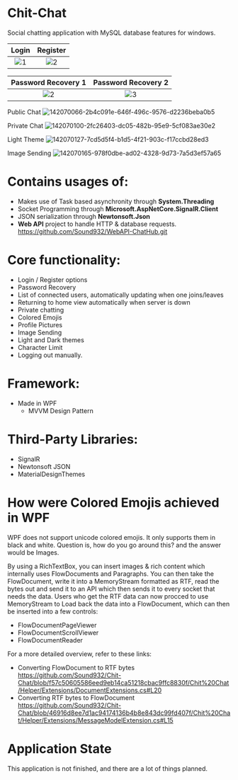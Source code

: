 # Chit-Chat
Social chatting application with MySQL database features for windows.

Login  |  Register 
:-------------------------:|:-------------------------:
![1](https://user-images.githubusercontent.com/71935713/148786170-f16f5a46-5a10-4469-8f2c-bfd50c775b83.png)  |  ![2](https://user-images.githubusercontent.com/71935713/142070023-979d4f8e-7062-4a65-8bdb-df4afa38db54.png) 

Password Recovery 1 |  Password Recovery 2 
:-------------------------:|:-------------------------:
![2](https://user-images.githubusercontent.com/71935713/148786353-56141f35-cf02-47a6-b1cf-a18f6b563f48.png)  |  ![3](https://user-images.githubusercontent.com/71935713/148786525-5009ff11-634a-48a6-b526-90f22b0743e4.png)
 
Public Chat
![142070066-2b4c091e-646f-496c-9576-d2236beba0b5](https://user-images.githubusercontent.com/71935713/147118569-4d61d3ba-74b2-4a50-a01b-db7316030b7e.png)

Private Chat
![142070100-2fc26403-dc05-482b-95e9-5cf083ae30e2](https://user-images.githubusercontent.com/71935713/147118538-e891a89c-c644-41fb-9e97-91277a0c8d98.png)

Light Theme
![142070127-7cd5d5f4-b1d5-4f21-903c-f17ccbd28ed3](https://user-images.githubusercontent.com/71935713/147118499-1c5878c0-c3fb-47a7-9b53-5bc2f68d4906.png)

Image Sending
![142070165-978f0dbe-ad02-4328-9d73-7a5d3ef57a65](https://user-images.githubusercontent.com/71935713/147118454-13bab06f-7b4f-4d20-b14e-65c633e4839d.png)


# Contains usages of:
* Makes use of Task based asynchronity through **System.Threading**
* Socket Programming through **Microsoft.AspNetCore.SignalR.Client**
* JSON serialization through **Newtonsoft.Json**
* **Web API** project to handle HTTP & database requests. https://github.com/Sound932/WebAPI-ChatHub.git

# Core functionality:
* Login / Register options
* Password Recovery
* List of connected users, automatically updating when one joins/leaves
* Returning to home view automatically when server is down
* Private chatting
* Colored Emojis
* Profile Pictures
* Image Sending
* Light and Dark themes
* Character Limit
* Logging out manually.

# Framework:
* Made in WPF
     * MVVM Design Pattern
 
 # Third-Party Libraries:
 * SignalR
 * Newtonsoft JSON
 * MaterialDesignThemes

 # How were Colored Emojis achieved in WPF
WPF does not support unicode colored emojis. It only supports them in black and white. Question is, how do you go around this? and the answer would be Images.

By using a RichTextBox, you can insert images & rich content which internally uses FlowDocuments and Paragraphs. You can then take the FlowDocument, write it into a MemoryStream formatted as RTF, read the bytes out and send it to an API which then sends it to every socket that needs the data. Users who get the RTF data can now procced to use MemoryStream to Load back the data into a FlowDocument, which can then be inserted into a few controls:
* FlowDocumentPageViewer
* FlowDocumentScrollViewer
* FlowDocumentReader

For a more detailed overview, refer to these links:
* Converting FlowDocument to RTF bytes https://github.com/Sound932/Chit-Chat/blob/f57c50605586eed9eb14ca51218cbac9ffc8830f/Chit%20Chat/Helper/Extensions/DocumentExtensions.cs#L20
* Converting RTF bytes to FlowDocument https://github.com/Sound932/Chit-Chat/blob/46916d8ee7d1ac94174136b4b8e843dc99fd407f/Chit%20Chat/Helper/Extensions/MessageModelExtension.cs#L15

# Application State
This application is not finished, and there are a lot of things planned.

